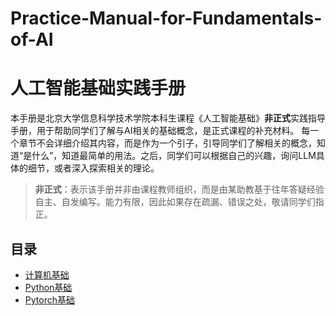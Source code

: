 # Practice-Manual-for-Fundamentals-of-AI
# 人工智能基础实践手册

本手册是北京大学信息科学技术学院本科生课程《人工智能基础》**非正式**实践指导手册，用于帮助同学们了解与AI相关的基础概念，是正式课程的补充材料。
每一个章节不会详细介绍其内容，而是作为一个引子，引导同学们了解相关的概念，知道“是什么”，知道最简单的用法。之后，同学们可以根据自己的兴趣，询问LLM具体的细节，或者深入探索相关的理论。

>**非正式**：表示该手册并非由课程教师组织，而是由某助教基于往年答疑经验自主、自发编写。能力有限，因此如果存在疏漏、错误之处，敬请同学们指正。
## 目录

- [计算机基础](第0章-计算机基础)
- [Python基础](第1章-Python基础)
- [Pytorch基础](第2章-Pytorch基础)